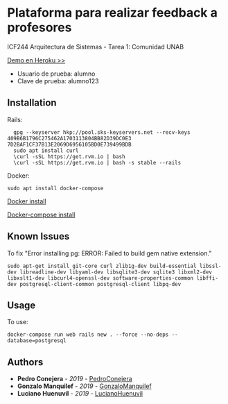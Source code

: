 # Plataforma para realizar feedback a profesores
ICF244 Arquitectura de Sistemas - Tarea 1: Comunidad UNAB

[Demo en Heroku >>]()

* Usuario de prueba: alumno
* Clave de prueba: alumno123

## Installation
Rails:
```Rails
  gpg --keyserver hkp://pool.sks-keyservers.net --recv-keys 409B6B1796C275462A1703113804BB82D39DC0E3 7D2BAF1CF37B13E2069D6956105BD0E739499BDB
  sudo apt install curl
  \curl -sSL https://get.rvm.io | bash
  \curl -sSL https://get.rvm.io | bash -s stable --rails
```
Docker:
```Docker
sudo apt install docker-compose
```
[Docker install](https://docs.docker.com/install/)

[Docker-compose install](https://docs.docker.com/compose/install/)

## Known Issues
To fix "Error installing pg: ERROR: Failed to build gem native extension."
```Fix
sudo apt-get install git-core curl zlib1g-dev build-essential libssl-dev libreadline-dev libyaml-dev libsqlite3-dev sqlite3 libxml2-dev libxslt1-dev libcurl4-openssl-dev software-properties-common libffi-dev postgresql-client-common postgresql-client libpq-dev
```

## Usage
To use:
```Docker
docker-compose run web rails new . --force --no-deps --database=postgresql
```

## Authors
* **Pedro Conejera** - *2019* - [PedroConejera](https://github.com/PedroConejera)
* **Gonzalo Manquilef** - *2019* - [GonzaloManquilef](https://github.com/GonzaloManquilef)
* **Luciano Huenuvil** - *2019* - [LucianoHuenuvil](https://github.com/lucianohuenuvil)
